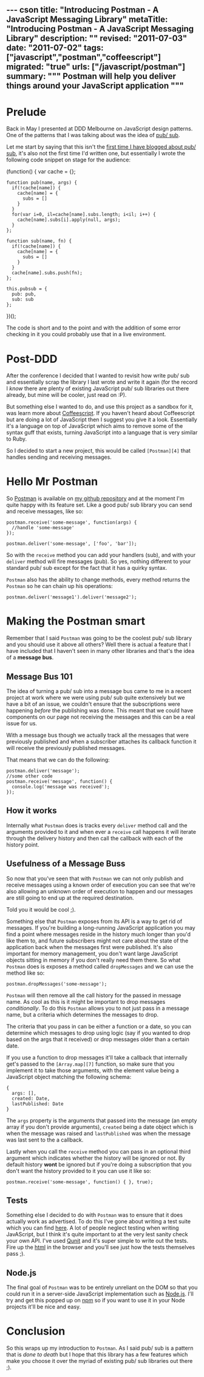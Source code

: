 --- cson
title: "Introducing Postman - A JavaScript Messaging Library"
metaTitle: "Introducing Postman - A JavaScript Messaging Library"
description: ""
revised: "2011-07-03"
date: "2011-07-02"
tags: ["javascript","postman","coffeescript"]
migrated: "true"
urls: ["/javascript/postman"]
summary: """
Postman will help you deliver things around your JavaScript application
"""
---
# Prelude

Back in May I presented at DDD Melbourne on JavaScript design patterns. One of the patterns that I was talking about was the idea of [pub/ sub][1].

Let me start by saying that this isn't the [first time I have blogged about pub/ sub][2], it's also not the first time I'd written one, but essentially I wrote the following code snippet on stage for the audience:

  (function() {
    var cache = {};
    
    function pub(name, args) {
      if(!cache[name]) {
        cache[name] = {
          subs = []
        }
      }
      for(var i=0, il=cache[name].subs.length; i<il; i++) {
        cache[name].subs[i].apply(null, args);
      }
    };
    
    function sub(name, fn) {
      if(!cache[name]) {
        cache[name] = {
          subs = []
        }
      }
      cache[name].subs.push(fn);
    };
    
    this.pubsub = {
      pub: pub,
      sub: sub
    };
  })();

The code is short and to the point and with the addition of some error checking in it you could probably use that in a live environment.

# Post-DDD

After the conference I decided that I wanted to revisit how write pub/ sub and essentially scrap the library I last wrote and write it again (for the record I *know* there are plenty of existing JavaScript pub/ sub libraries out there already, but mine will be cooler, just read on :P).

But something else I wanted to do, and use this project as a sandbox for it, was learn more about [Coffeescript][3]. If you haven't heard about Coffeescript but are doing a lot of JavaScript then I suggest you give it a look. Essentially it's a language on top of JavaScript which aims to remove some of the syntax guff that exists, turning JavaScript into a language that is very similar to Ruby.

So I decided to start a new project, this would be called `[Postman][4]` that handles sending and receiving messages.

# Hello Mr Postman

So [Postman][5] is available on [my github repository][6] and at the moment I'm quite happy with its feature set. Like a good pub/ sub library you can send and receive messages, like so:

    postman.receive('some-message', function(args) {
      //handle 'some-message'
    });

    postman.deliver('some-message', ['foo', 'bar']);

So with the `receive` method you can add your handlers (sub), and with your `deliver` method will fire messages (pub). So yes, nothing different to your standard pub/ sub except for the fact that it has a quirky syntax.

`Postman` also has the ability to change methods, every method returns the `Postman` so he can chain up his operations:

    postman.deliver('message1').deliver('message2');

# Making the Postman smart

Remember that I said `Postman` was going to be the coolest pub/ sub library and you should use it above all others? Well there is actual a feature that I have included that I haven't seen in many other libraries and that's the idea of a **message bus**.

## Message Bus 101

The idea of turning a pub/ sub into a message bus came to me in a recent project at work where we were using pub/ sub quite extensively but we have a bit of an issue, we couldn't ensure that the subscriptions were happening *before* the publishing was done. This meant that we could have components on our page not receiving the messages and this can be a real issue for us.

With a message bus though we actually track all the messages that were previously published and when a subscriber attaches its callback function it will receive the previously published messages.

That means that we can do the following:

    postman.deliver('message');
    //some other code
    postman.receive('message', function() {
      console.log('message was received');
    });

## How it works

Internally what `Postman` does is tracks every `deliver` method call and the arguments provided to it and when ever a `receive` call happens it will iterate through the delivery history and then call the callback with each of the history point.

## Usefulness of a Message Buss

So now that you've seen that with `Postman` we can not only publish and receive messages using a known order of execution you can see that we're also allowing an unknown order of execution to happen and our messages are still going to end up at the required destination.

Told you it would be cool ;).

Something else that `Postman` exposes from its API is a way to get rid of messages. If you're building a long-running JavaScript application you may find a point where messages reside in the history much longer than you'd like them to, and future subscribers might not care about the state of the application back when the messages first were published. It's also important for memory management, you don't want large JavaScript objects sitting in memory if you don't really need them there. So what `Postman` does is exposes a method called `dropMessages` and we can use the method like so:

    postman.dropMessages('some-message');

`Postman` will then remove all the call history for the passed in message name. As cool as this is it might be important to drop messages *conditionally*. To do this `Postman` allows you to not just pass in a message name, but a criteria which determines the messages to drop.

The criteria that you pass in can be either a function or a date, so you can determine which messages to drop using logic (say if you wanted to drop based on the args that it received) or drop messages older than a certain date.

If you use a function to drop messages it'll take a callback that internally get's passed to the `[Array.map][7]` function, so make sure that you implement it to take those arguments, with the element value being a JavaScript object matching the following schema:

    {
      args: [],
      created: Date,
      lastPublished: Date
    }

The `args` property is the arguments that passed into the message (an empty array if you don't provide arguments), `created` being a date object which is when the message was raised and `lastPublished` was when the message was last sent to the a callback.

Lastly when you call the `receive` method you can pass in an optional third argument which indicates whether the history will be ignored or not. By default history **wont** be ignored but if you're doing a subscription that you don't want the history provided to it you can use it like so:

    postman.receive('some-message', function() { }, true);

## Tests

Something else I decided to do with `Postman` was to ensure that it does actually work as advertised. To do this I've gone about writing a test suite which you can find [here][8]. A lot of people neglect testing when writing JavAScript, but I think it's quite important to at the very lest sanity check your own API. I've used [Qunit][9] and it's super simple to write out the tests. Fire up the [html][10] in the browser and you'll see just how the tests themselves pass ;).

## Node.js

The final goal of `Postman` was to be entirely unreliant on the DOM so that you could run it in a server-side JavaScript implementation such as [Node.js][11]. I'll try and get this popped up on [npm][12] so if you want to use it in your Node projects it'll be nice and easy.

# Conclusion

So this wraps up my introduction to `Postman`. As I said pub/ sub is a pattern that is *done to death* but I hope that this library has a few features which make you choose it over the myriad of existing pub/ sub libraries out there ;).


  [1]: http://en.wikipedia.org/wiki/Publish/subscribe
  [2]: http://www.aaron-powell.com/javascript-eventmanager
  [3]: http://coffeescript.org
  [4]: http://github.com/aaronpowell/postman
  [5]: http://github.com/aaronpowell/postman
  [6]: http://github.com/aaronpowell
  [7]: https://developer.mozilla.org/en/JavaScript/Reference/Global_Objects/array/map
  [8]: https://github.com/aaronpowell/Postman/blob/master/test/tests.js
  [9]: http://docs.jquery.com/Qunit
  [10]: https://github.com/aaronpowell/Postman/blob/master/test/tests.html
  [11]: http://nodejs.org
  [12]: http://npmjs.org
